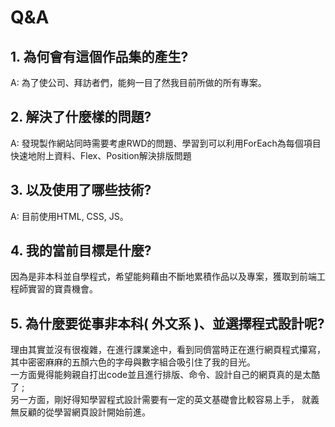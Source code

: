 <h1>Q&A</h1>
<h2>1. 為何會有這個作品集的產生?</h2>
   <p>A: 為了使公司、拜訪者們，能夠一目了然我目前所做的所有專案。</p>
<h2>2. 解決了什麼樣的問題?</h2>
   <p>A: 發現製作網站同時需要考慮RWD的問題、學習到可以利用ForEach為每個項目快速地附上資料、Flex、Position解決排版問題</p>
<h2>3. 以及使用了哪些技術?</h2>
   <p>A: 目前使用HTML, CSS, JS。 </p>
<h2>4. 我的當前目標是什麼?</h2>
   <p>因為是非本科並自學程式，希望能夠藉由不斷地累積作品以及專案，獲取到前端工程師實習的寶貴機會。</p>
<h2>5. 為什麼要從事非本科( 外文系 )、並選擇程式設計呢?</h2>
   <p>理由其實並沒有很複雜，在進行課業途中，看到同儕當時正在進行網頁程式攥寫，
      <br>
      其中密密麻麻的五顏六色的字母與數字組合吸引住了我的目光。
      <br>
      一方面覺得能夠親自打出code並且進行排版、命令、設計自己的網頁真的是太酷了 ; 
      <br>
      另一方面，剛好得知學習程式設計需要有一定的英文基礎會比較容易上手，
      就義無反顧的從學習網頁設計開始前進。</p>
   
